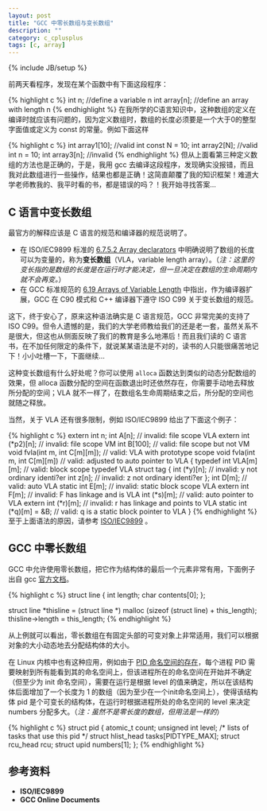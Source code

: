 ```yaml
---
layout: post
title: "GCC 中零长数组与变长数组"
description: ""
category: c_cplusplus 
tags: [c, array]
---
```

{% include JB/setup %}


前两天看程序，发现在某个函数中有下面这段程序：

{% highlight c %}
int n;				//define a variable n
int array[n];		//define an array with length n
{% endhighlight %}
在我所学的C语言知识中，这种数组的定义在编译时就应该有问题的，因为定义数组时，数组的长度必须要是一个大于0的整型字面值或定义为 const 的常量。例如下面这样

{% highlight c %}
int array1[10];		//valid
int const N = 10;
int array2[N];		//valid
int n = 10;
int array3[n]; 		//invalid
{% endhighlight %}
但从上面看第三种定义数组的方法也是正确的，于是，我用 gcc 去编译这段程序，发现确实没报错，而且我对此数组进行一些操作，结果也都是正确！这简直颠覆了我的知识框架！难道大学老师教我的、我平时看的书，都是错误的吗？！我开始寻找答案...

## C 语言中变长数组
最官方的解释应该是 C 语言的规范和编译器的规范说明了。

* 在 ISO/IEC9899 标准的 [6.7.5.2 Array declarators](http://busybox.net/~landley/c99-draft.html#6.7.5.2) 
中明确说明了数组的长度可以为变量的，称为**变长数组**（VLA，variable length array）。（*注：这里的变长指的是数组的长度是在运行时才能决定，但一旦决定在数组的生命周期内就不会再变。*）
* 在 GCC 标准规范的 [6.19 Arrays of Variable Length](http://gcc.gnu.org/onlinedocs/gcc/Variable-Length.html) 中指出，作为编译器扩展，GCC 在 C90 模式和 C++ 编译器下遵守 ISO C99 关于变长数组的规范。 

这下，终于安心了，原来这种语法确实是 C 语言规范，GCC 非常完美的支持了 ISO C99。但令人遗憾的是，我们的大学老师教给我们的还是老一套，虽然关系不是很大，但这也从侧面反映了我们的教育是多么地滞后！而且我们读的 C 语言书，在不加任何限定的条件下，就说某某语法是不对的，读书的人只能很痛苦地记下！小小吐槽一下，下面继续...

这种变长数组有什么好处呢？你可以使用 `alloca` 函数达到类似的动态分配数组的效果，但 alloca 函数分配的空间在函数退出时还依然存在，你需要手动地去释放所分配的空间；VLA 就不一样了，在数组名生命周期结束之后，所分配的空间也就随之释放。

当然，关于 VLA 还有很多限制，例如 ISO/IEC9899 给出了下面这个例子：

{% highlight c %}
extern int n;
int A[n]; 							// invalid: file scope VLA
extern int (*p2)[n]; 				// invalid: file scope VM
int B[100]; 						// valid: file scope but not VM
void fvla(int m, int C[m][m]); 		// valid: VLA with prototype scope
void fvla(int m, int C[m][m]) 		// valid: adjusted to auto pointer to VLA
{
	typedef int VLA[m][m]; 			// valid: block scope typedef VLA
	struct tag {
		int (*y)[n]; 				// invalid: y not ordinary identi?er
		int z[n]; 					// invalid: z not ordinary identi?er
	};
	int D[m]; 						// valid: auto VLA
	static int E[m]; 				// invalid: static block scope VLA
	extern int F[m]; 				// invalid: F has linkage and is VLA
	int (*s)[m]; 					// valid: auto pointer to VLA
	extern int (*r)[m]; 			// invalid: r has linkage and points to VLA
	static int (*q)[m] = &B; 		// valid: q is a static block pointer to VLA
}
{% endhighlight %}
至于上面语法的原因，请参考 [ISO/IEC9899](http://busybox.net/~landley/c99-draft.html) 。


## GCC 中零长数组
GCC 中允许使用零长数组，把它作为结构体的最后一个元素非常有用，下面例子出自 gcc [官方文档](http://gcc.gnu.org/onlinedocs/gcc-4.1.1/gcc/Zero-Length.html#Zero-Length)。

{% highlight c %}
struct line {
	int length;
	char contents[0];
};

struct line *thisline = (struct line *) malloc (sizeof (struct line) + this_length);
thisline->length = this_length;
{% endhighlight %}

从上例就可以看出，零长数组在有固定头部的可变对象上非常适用，我们可以根据对象的大小动态地去分配结构体的大小。

在 Linux 内核中也有这种应用，例如由于 [PID 命名空间的存在](http://hazirguo.github.io/kernel/2013/10/03/linux_kernel_pid/)，每个进程 PID 需要映射到所有能看到其的命名空间上，但该进程所在的命名空间在开始并不确定（但至少为 init 命名空间），需要在运行是根据 level 的值来确定，所以在该结构体后面增加了一个长度为 1 的数组（因为至少在一个init命名空间上），使得该结构体 pid 是个可变长的结构体，在运行时根据进程所处的命名空间的 level 来决定 numbers 分配多大。（*注：虽然不是零长度的数组，但用法是一样的*）

{% highlight c %}
struct pid
{
	atomic_t count;
	unsigned int level;
	/* lists of tasks that use this pid */
	struct hlist_head tasks[PIDTYPE_MAX];
	struct rcu_head rcu;
	struct upid numbers[1];
};
{% endhighlight %}

## 参考资料
* **ISO/IEC9899**
* **GCC Online Documents**

